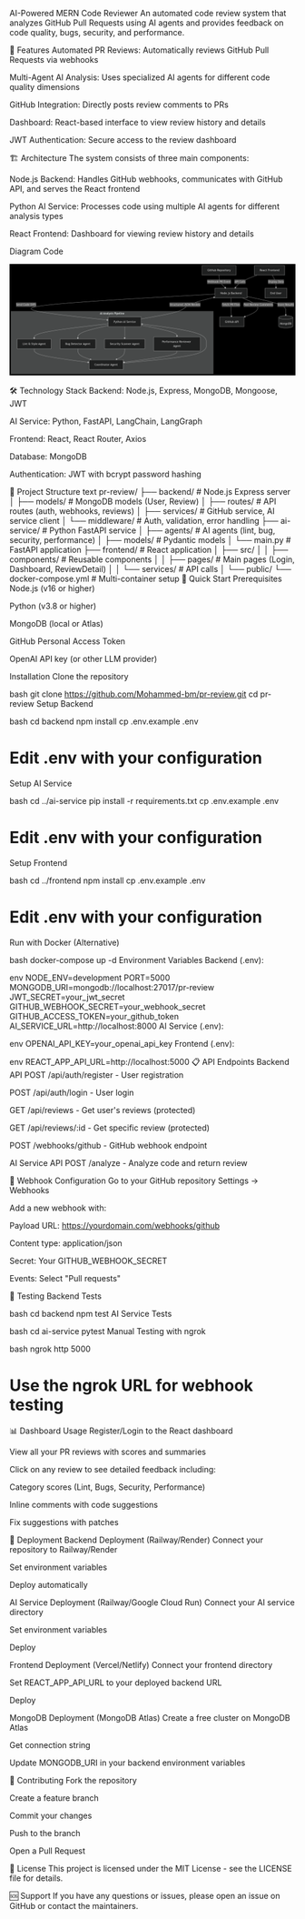 AI-Powered MERN Code Reviewer
An automated code review system that analyzes GitHub Pull Requests using AI agents and provides feedback on code quality, bugs, security, and performance.

🌟 Features
Automated PR Reviews: Automatically reviews GitHub Pull Requests via webhooks

Multi-Agent AI Analysis: Uses specialized AI agents for different code quality dimensions

GitHub Integration: Directly posts review comments to PRs

Dashboard: React-based interface to view review history and details

JWT Authentication: Secure access to the review dashboard

🏗️ Architecture
The system consists of three main components:

Node.js Backend: Handles GitHub webhooks, communicates with GitHub API, and serves the React frontend

Python AI Service: Processes code using multiple AI agents for different analysis types

React Frontend: Dashboard for viewing review history and details

Diagram
Code

![Architecture Diagram](images/architecture_img.png)

🛠️ Technology Stack
Backend: Node.js, Express, MongoDB, Mongoose, JWT

AI Service: Python, FastAPI, LangChain, LangGraph

Frontend: React, React Router, Axios

Database: MongoDB

Authentication: JWT with bcrypt password hashing

📁 Project Structure
text
pr-review/
├── backend/                 # Node.js Express server
│   ├── models/             # MongoDB models (User, Review)
│   ├── routes/             # API routes (auth, webhooks, reviews)
│   ├── services/           # GitHub service, AI service client
│   └── middleware/         # Auth, validation, error handling
├── ai-service/             # Python FastAPI service
│   ├── agents/             # AI agents (lint, bug, security, performance)
│   ├── models/             # Pydantic models
│   └── main.py             # FastAPI application
├── frontend/               # React application
│   ├── src/
│   │   ├── components/     # Reusable components
│   │   ├── pages/         # Main pages (Login, Dashboard, ReviewDetail)
│   │   └── services/      # API calls
│   └── public/
└── docker-compose.yml      # Multi-container setup
🚀 Quick Start
Prerequisites
Node.js (v16 or higher)

Python (v3.8 or higher)

MongoDB (local or Atlas)

GitHub Personal Access Token

OpenAI API key (or other LLM provider)

Installation
Clone the repository

bash
git clone https://github.com/Mohammed-bm/pr-review.git
cd pr-review
Setup Backend

bash
cd backend
npm install
cp .env.example .env
# Edit .env with your configuration
Setup AI Service

bash
cd ../ai-service
pip install -r requirements.txt
cp .env.example .env
# Edit .env with your configuration
Setup Frontend

bash
cd ../frontend
npm install
cp .env.example .env
# Edit .env with your configuration
Run with Docker (Alternative)

bash
docker-compose up -d
Environment Variables
Backend (.env):

env
NODE_ENV=development
PORT=5000
MONGODB_URI=mongodb://localhost:27017/pr-review
JWT_SECRET=your_jwt_secret
GITHUB_WEBHOOK_SECRET=your_webhook_secret
GITHUB_ACCESS_TOKEN=your_github_token
AI_SERVICE_URL=http://localhost:8000
AI Service (.env):

env
OPENAI_API_KEY=your_openai_api_key
Frontend (.env):

env
REACT_APP_API_URL=http://localhost:5000
📋 API Endpoints
Backend API
POST /api/auth/register - User registration

POST /api/auth/login - User login

GET /api/reviews - Get user's reviews (protected)

GET /api/reviews/:id - Get specific review (protected)

POST /webhooks/github - GitHub webhook endpoint

AI Service API
POST /analyze - Analyze code and return review

🔧 Webhook Configuration
Go to your GitHub repository Settings → Webhooks

Add a new webhook with:

Payload URL: https://yourdomain.com/webhooks/github

Content type: application/json

Secret: Your GITHUB_WEBHOOK_SECRET

Events: Select "Pull requests"

🧪 Testing
Backend Tests

bash
cd backend
npm test
AI Service Tests

bash
cd ai-service
pytest
Manual Testing with ngrok

bash
ngrok http 5000
# Use the ngrok URL for webhook testing
📊 Dashboard Usage
Register/Login to the React dashboard

View all your PR reviews with scores and summaries

Click on any review to see detailed feedback including:

Category scores (Lint, Bugs, Security, Performance)

Inline comments with code suggestions

Fix suggestions with patches

🚢 Deployment
Backend Deployment (Railway/Render)
Connect your repository to Railway/Render

Set environment variables

Deploy automatically

AI Service Deployment (Railway/Google Cloud Run)
Connect your AI service directory

Set environment variables

Deploy

Frontend Deployment (Vercel/Netlify)
Connect your frontend directory

Set REACT_APP_API_URL to your deployed backend URL

Deploy

MongoDB Deployment (MongoDB Atlas)
Create a free cluster on MongoDB Atlas

Get connection string

Update MONGODB_URI in your backend environment variables

🤝 Contributing
Fork the repository

Create a feature branch

Commit your changes

Push to the branch

Open a Pull Request

📝 License
This project is licensed under the MIT License - see the LICENSE file for details.

🆘 Support
If you have any questions or issues, please open an issue on GitHub or contact the maintainers.